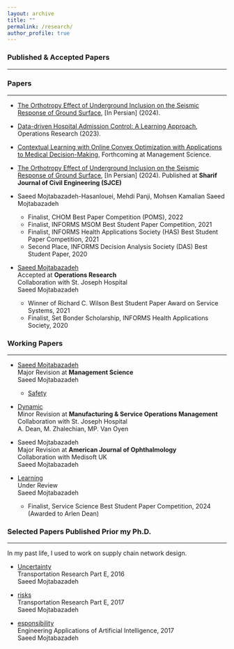 ```yaml
---
layout: archive
title: ""
permalink: /research/
author_profile: true
---
```


### Published & Accepted Papers
___
### Papers
___
* [The Orthotropy Effect of Underground Inclusion on the Seismic Response of Ground Surface](https://drive.google.com/file/d/1gZ8aF2_FtYW0XBLlXkPnH97Sx1cUNRxv/view?usp=drive_link), [In Persian] (2024).      

* [Data-driven Hospital Admission Control: A Learning Approach](https://papers.ssrn.com/sol3/papers.cfm?abstract_id=3653433), Operations Research (2023).     

* [Contextual Learning with Online Convex Optimization with Applications to Medical Decision-Making](https://papers.ssrn.com/sol3/papers.cfm?abstract_id=3501316), Forthcoming at Management Science.  








* [The Orthotropy Effect of Underground Inclusion on the Seismic Response of Ground Surface](https://drive.google.com/file/d/1gZ8aF2_FtYW0XBLlXkPnH97Sx1cUNRxv/view?usp=drive_link), [In Persian] (2024).
Published at **Sharif Journal of Civil Engineering (SJCE)**  
* <span style="color:#black">Saeed Mojtabazadeh-Hasanlouei, Mehdi Panji, Mohsen Kamalian</span>
Saeed Mojtabazadeh  
  * <span style="color:#black">Finalist, CHOM Best Paper Competition (POMS), 2022 </span>
  * <span style="color:#black">Finalist, INFORMS MSOM Best Student Paper Competition, 2021 </span>
  * <span style="color:#black">Finalist, INFORMS Health Applications Society (HAS) Best Student Paper Competition, 2021 </span>
  * <span style="color:#black">Second Place, INFORMS Decision Analysis Society (DAS) Best Student Paper, 2020 </span>  
  
* [Saeed Mojtabazadeh ](https://papers.ssrn.c.cfm?abstract_id=3653433)  
Accepted at **Operations Research**  
Collaboration with St. Joseph Hospital  
Saeed Mojtabazadeh   
  * <span style="color:#black">Winner of Richard C. Wilson Best Student Paper Award on Service Systems, 2021 </span>
  * <span style="color:#black">Finalist, Set Bonder Scholarship, INFORMS Health Applications Society, 2020 </span>  
  

### Working Papers
___  
* [Saeed Mojtabazadeh ](https://papers.ssrn.comtract_id=4863134)   
Major Revision at **Management Science**    
Saeed Mojtabazadeh 
  * <span style="color:#black">[Safety](https://www.devdiscou/3021077-transforming-fda-clearance-how-ai-and-human-insight-can-improve-medical-device-safety) </span>  
  
* [Dynamic ](https://papers.ssrn.com/sol3/papers.cfm?abstract_id=4120841)  
Minor Revision at **Manufacturing & Service Operations Management**  
Collaboration with St. Joseph Hospital    
A. Dean, M. Zhalechian, MP. Van Oyen   

* Saeed Mojtabazadeh         
Major Revision at **American Journal of Ophthalmology**   
Collaboration with Medisoft UK    
Saeed Mojtabazadeh 

* [Learning ](https://papers.ssrabstract_id=4952453)      
Under Review     
Saeed Mojtabazadeh   
    * <span style="color:#black">Finalist, Service Science Best Student Paper Competition, 2024 (Awarded to Arlen Dean) </span>  

<!--
### In Progress
___  

* Interpretable Design of Multi-Agent Reinforcement Learning      
  with ka
  
* Patient-t Center  
  with A Van Oyen   
  * <span style="color:#black">Implemented at Michigan Medicine </span>  
  * <span style="color:#black">Accepted at Michigan Medicine Quality Month Symposium </span> 

* Batching and Optimal Personalized Resource Allocation  
  with Yiding Feng and Arlen Dean  
  
* The I Practices  
  with (M.D)   
-->

### Selected Papers Published Prior my Ph.D.
___
In my past life, I used to work on supply chain network design. 

* [Uncertainty](https://do16.02.011)  
Transportation Research Part E, 2016   
Saeed Mojtabazadeh  

* [risks](https://doi.o.11.001)  
Transportation Research Part E, 2017   
Saeed Mojtabazadeh 

* [esponsibility](https:/.2017.03.006)  
Engineering Applications of Artificial Intelligence, 2017  
Saeed Mojtabazadeh 
